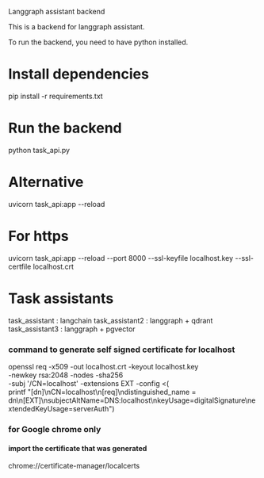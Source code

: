 Langgraph assistant backend

This is a backend for langgraph assistant.

To run the backend, you need to have python installed.

# Install dependencies
pip install -r requirements.txt

# Run the backend
python task_api.py 
# Alternative
uvicorn task_api:app --reload
# For https
uvicorn task_api:app --reload --port 8000 --ssl-keyfile localhost.key --ssl-certfile localhost.crt

# Task assistants
task_assistant : langchain
task_assistant2 : langgraph + qdrant
task_assistant3 : langgraph + pgvector

### command to generate self signed certificate for localhost
openssl req -x509 -out localhost.crt -keyout localhost.key \
  -newkey rsa:2048 -nodes -sha256 \
  -subj '/CN=localhost' -extensions EXT -config <( \
   printf "[dn]\nCN=localhost\n[req]\ndistinguished_name = dn\n[EXT]\nsubjectAltName=DNS:localhost\nkeyUsage=digitalSignature\nextendedKeyUsage=serverAuth")

### for Google chrome only
#### import the certificate that was generated
chrome://certificate-manager/localcerts